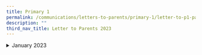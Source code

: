```yaml
---
title: Primary 1
permalink: /communications/letters-to-parents/primary-1/letter-to-p1-parents-2023/
description: ""
third_nav_title: Letter to Parents 2023
---
```


<details> <summary>January 2023</summary> HTML is the basic building block of the Web.  What is CSS CSS is the language we use to style an HTML document.</details>
